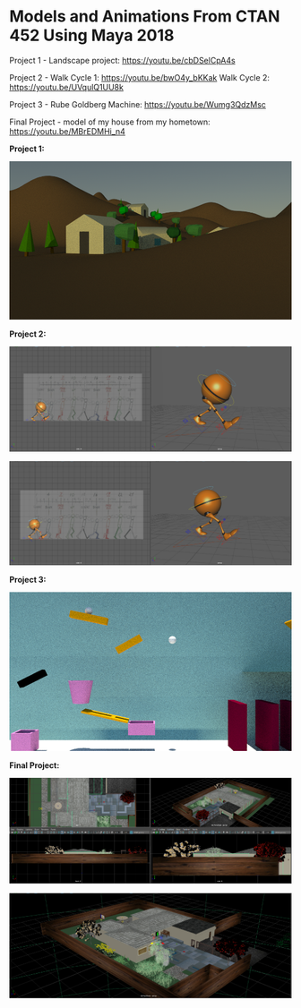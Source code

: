 # Models and Animations From CTAN 452 Using Maya 2018

Project 1 - Landscape project: https://youtu.be/cbDSelCpA4s

Project 2 - Walk Cycle 1: https://youtu.be/bwO4y_bKKak Walk Cycle 2: https://youtu.be/UVqulQ1UU8k

Project 3 - Rube Goldberg Machine: https://youtu.be/Wumg3QdzMsc

Final Project - model of my house from my hometown: https://youtu.be/MBrEDMHi_n4

**Project 1:**

![landscape_v14.0038.png](https://github.com/MSkall/Models/blob/master/CTAN%20452/Pictures/landscape_v14.0038.png)

**Project 2:**

![walkcycle1.PNG](https://github.com/MSkall/Models/blob/master/CTAN%20452/Pictures/walkcycle1.PNG)

![walkcycle2.PNG](https://github.com/MSkall/Models/blob/master/CTAN%20452/Pictures/walkcycle2.PNG)

**Project 3:**

![rubemachine_27_sky.0073.png](https://github.com/MSkall/Models/blob/master/CTAN%20452/Pictures/rubemachine_27_sky.0073.png)

**Final Project:**

![house1.PNG](https://github.com/MSkall/Models/blob/master/CTAN%20452/Pictures/house1.PNG)

![house2.PNG](https://github.com/MSkall/Models/blob/master/CTAN%20452/Pictures/house2.PNG)
